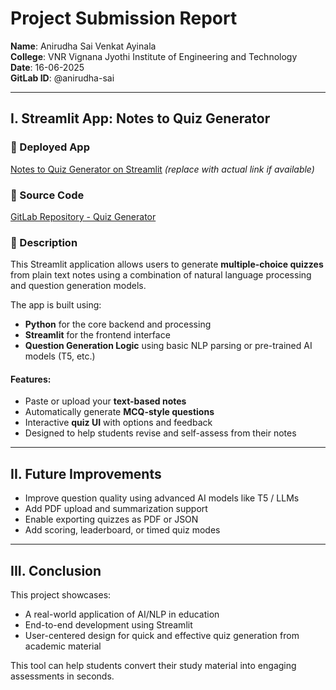# Project Submission Report

**Name**: Anirudha Sai Venkat Ayinala  
**College**: VNR Vignana Jyothi Institute of Engineering and Technology  
**Date**: 16-06-2025  
**GitLab ID**: @anirudha-sai  

---

## I. Streamlit App: Notes to Quiz Generator

### 🔗 Deployed App  
[Notes to Quiz Generator on Streamlit](https://quiz-generator-ai.streamlit.app/) *(replace with actual link if available)*

### 📂 Source Code  
[GitLab Repository - Quiz Generator](https://code.swecha.org/anirudha-sai/quiz-generator)

### 📝 Description  
This Streamlit application allows users to generate **multiple-choice quizzes** from plain text notes using a combination of natural language processing and question generation models.

The app is built using:
- **Python** for the core backend and processing
- **Streamlit** for the frontend interface
- **Question Generation Logic** using basic NLP parsing or pre-trained AI models (T5, etc.)

#### Features:
- Paste or upload your **text-based notes**
- Automatically generate **MCQ-style questions**
- Interactive **quiz UI** with options and feedback
- Designed to help students revise and self-assess from their notes

---

## II. Future Improvements

- Improve question quality using advanced AI models like T5 / LLMs
- Add PDF upload and summarization support
- Enable exporting quizzes as PDF or JSON
- Add scoring, leaderboard, or timed quiz modes

---

## III. Conclusion

This project showcases:
- A real-world application of AI/NLP in education
- End-to-end development using Streamlit
- User-centered design for quick and effective quiz generation from academic material

This tool can help students convert their study material into engaging assessments in seconds.

